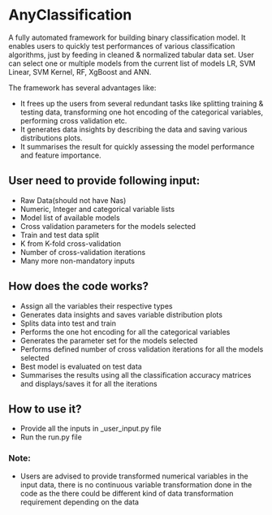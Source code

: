 # AnyClassification
A fully automated framework for building binary classification model. It enables users to quickly test performances of various 
classification algorithms, just by feeding in cleaned & normalized tabular data set. User can select one or multiple 
models from the current list of models LR, SVM Linear, SVM Kernel, RF, XgBoost and ANN. 

The framework has several advantages like:
- It frees up the users from several redundant tasks like splitting training & testing data, transforming one hot 
encoding of the categorical variables, performing cross validation etc.
- It generates data insights by describing the data and saving various distributions plots.
- It summarises the result for quickly assessing the model performance and feature importance.
    
## User need to provide following input:
- Raw Data(should not have Nas)
- Numeric, Integer and categorical variable lists
- Model list of available models 
- Cross validation parameters for the models selected 
- Train and test data split 
- K from K-fold cross-validation
- Number of cross-validation iterations 
- Many more non-mandatory inputs

## How does the code works?
- Assign all the variables their respective types 
- Generates data insights and saves variable distribution plots
- Splits data into test and train 
- Performs the one hot encoding for all the categorical variables 
- Generates the parameter set for the models selected  
- Performs defined number of cross validation iterations for all the models selected 
- Best model is evaluated on test data
- Summarises the results using all the classification accuracy matrices and displays/saves it for all the iterations

## How to use it?
- Provide all the inputs in _user_input.py file
- Run the run.py file

### Note:  
- Users are advised to provide transformed numerical variables in the input data, there is no continuous variable 
transformation done in the code as the there could be different kind of data transformation requirement depending on the data
